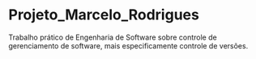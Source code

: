 # Projeto_Marcelo_Rodrigues
Trabalho prático de Engenharia de Software sobre controle de gerenciamento de software, mais especificamente controle de versões.
